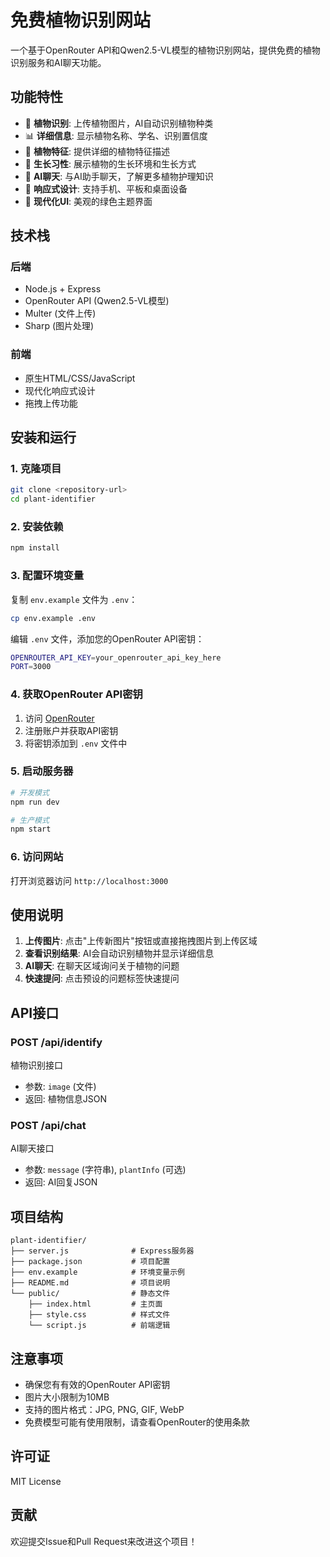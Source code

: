 # 免费植物识别网站

一个基于OpenRouter API和Qwen2.5-VL模型的植物识别网站，提供免费的植物识别服务和AI聊天功能。

## 功能特性

- 🌿 **植物识别**: 上传植物图片，AI自动识别植物种类
- 📊 **详细信息**: 显示植物名称、学名、识别置信度
- 🌱 **植物特征**: 提供详细的植物特征描述
- 🌳 **生长习性**: 展示植物的生长环境和生长方式
- 💬 **AI聊天**: 与AI助手聊天，了解更多植物护理知识
- 📱 **响应式设计**: 支持手机、平板和桌面设备
- 🎨 **现代化UI**: 美观的绿色主题界面

## 技术栈

### 后端
- Node.js + Express
- OpenRouter API (Qwen2.5-VL模型)
- Multer (文件上传)
- Sharp (图片处理)

### 前端
- 原生HTML/CSS/JavaScript
- 现代化响应式设计
- 拖拽上传功能

## 安装和运行

### 1. 克隆项目
```bash
git clone <repository-url>
cd plant-identifier
```

### 2. 安装依赖
```bash
npm install
```

### 3. 配置环境变量
复制 `env.example` 文件为 `.env`：
```bash
cp env.example .env
```

编辑 `.env` 文件，添加您的OpenRouter API密钥：
```bash
OPENROUTER_API_KEY=your_openrouter_api_key_here
PORT=3000
```

### 4. 获取OpenRouter API密钥
1. 访问 [OpenRouter](https://openrouter.ai/)
2. 注册账户并获取API密钥
3. 将密钥添加到 `.env` 文件中

### 5. 启动服务器
```bash
# 开发模式
npm run dev

# 生产模式
npm start
```

### 6. 访问网站
打开浏览器访问 `http://localhost:3000`

## 使用说明

1. **上传图片**: 点击"上传新图片"按钮或直接拖拽图片到上传区域
2. **查看识别结果**: AI会自动识别植物并显示详细信息
3. **AI聊天**: 在聊天区域询问关于植物的问题
4. **快速提问**: 点击预设的问题标签快速提问

## API接口

### POST /api/identify
植物识别接口
- 参数: `image` (文件)
- 返回: 植物信息JSON

### POST /api/chat
AI聊天接口
- 参数: `message` (字符串), `plantInfo` (可选)
- 返回: AI回复JSON

## 项目结构

```
plant-identifier/
├── server.js              # Express服务器
├── package.json           # 项目配置
├── env.example            # 环境变量示例
├── README.md              # 项目说明
└── public/                # 静态文件
    ├── index.html         # 主页面
    ├── style.css          # 样式文件
    └── script.js          # 前端逻辑
```

## 注意事项

- 确保您有有效的OpenRouter API密钥
- 图片大小限制为10MB
- 支持的图片格式：JPG, PNG, GIF, WebP
- 免费模型可能有使用限制，请查看OpenRouter的使用条款

## 许可证

MIT License

## 贡献

欢迎提交Issue和Pull Request来改进这个项目！ 